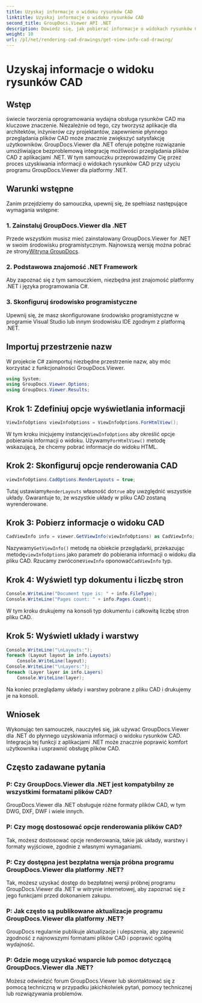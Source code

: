 ```yaml
---
title: Uzyskaj informacje o widoku rysunków CAD
linktitle: Uzyskaj informacje o widoku rysunków CAD
second_title: GroupDocs.Viewer API .NET
description: Dowiedz się, jak pobierać informacje o widokach rysunków CAD za pomocą programu GroupDocs.Viewer dla platformy .NET. Ulepsz swoje aplikacje .NET dzięki płynnej obsłudze plików CAD.
weight: 10
url: /pl/net/rendering-cad-drawings/get-view-info-cad-drawing/
---
```


# Uzyskaj informacje o widoku rysunków CAD

## Wstęp
świecie tworzenia oprogramowania wydajna obsługa rysunków CAD ma kluczowe znaczenie. Niezależnie od tego, czy tworzysz aplikacje dla architektów, inżynierów czy projektantów, zapewnienie płynnego przeglądania plików CAD może znacznie zwiększyć satysfakcję użytkowników. GroupDocs.Viewer dla .NET oferuje potężne rozwiązanie umożliwiające bezproblemową integrację możliwości przeglądania plików CAD z aplikacjami .NET. W tym samouczku przeprowadzimy Cię przez proces uzyskiwania informacji o widokach rysunków CAD przy użyciu programu GroupDocs.Viewer dla platformy .NET.
## Warunki wstępne
Zanim przejdziemy do samouczka, upewnij się, że spełniasz następujące wymagania wstępne:
### 1. Zainstaluj GroupDocs.Viewer dla .NET
 Przede wszystkim musisz mieć zainstalowany GroupDocs.Viewer for .NET w swoim środowisku programistycznym. Najnowszą wersję można pobrać ze strony[Witryna GroupDocs](https://releases.groupdocs.com/viewer/net/).
### 2. Podstawowa znajomość .NET Framework
Aby zapoznać się z tym samouczkiem, niezbędna jest znajomość platformy .NET i języka programowania C#.
### 3. Skonfiguruj środowisko programistyczne
Upewnij się, że masz skonfigurowane środowisko programistyczne w programie Visual Studio lub innym środowisku IDE zgodnym z platformą .NET.

## Importuj przestrzenie nazw
W projekcie C# zaimportuj niezbędne przestrzenie nazw, aby móc korzystać z funkcjonalności GroupDocs.Viewer.

```csharp
using System;
using GroupDocs.Viewer.Options;
using GroupDocs.Viewer.Results;
```

## Krok 1: Zdefiniuj opcje wyświetlania informacji
```csharp
ViewInfoOptions viewInfoOptions = ViewInfoOptions.ForHtmlView();
```
 W tym kroku inicjujemy instancję`ViewInfoOptions` aby określić opcje pobierania informacji o widoku. Używamy`ForHtmlView()` metodę wskazującą, że chcemy pobrać informacje do widoku HTML.
## Krok 2: Skonfiguruj opcje renderowania CAD
```csharp
viewInfoOptions.CadOptions.RenderLayouts = true;
```
 Tutaj ustawiamy`RenderLayouts` własność do`true` aby uwzględnić wszystkie układy. Gwarantuje to, że wszystkie układy w pliku CAD zostaną wyrenderowane.
## Krok 3: Pobierz informacje o widoku CAD
```csharp
CadViewInfo info = viewer.GetViewInfo(viewInfoOptions) as CadViewInfo;
```
 Nazywamy`GetViewInfo()` metodę na obiekcie przeglądarki, przekazując metodę`viewInfoOptions` jako parametr do pobierania informacji o widoku dla pliku CAD. Rzucamy zwrócone`ViewInfo` oponować`CadViewInfo` typ.
## Krok 4: Wyświetl typ dokumentu i liczbę stron
```csharp
Console.WriteLine("Document type is: " + info.FileType);
Console.WriteLine("Pages count: " + info.Pages.Count);
```
W tym kroku drukujemy na konsoli typ dokumentu i całkowitą liczbę stron pliku CAD.
## Krok 5: Wyświetl układy i warstwy
```csharp
Console.WriteLine("\nLayouts:");
foreach (Layout layout in info.Layouts)
    Console.WriteLine(layout);
Console.WriteLine("\nLayers:");
foreach (Layer layer in info.Layers)
    Console.WriteLine(layer);
```
Na koniec przeglądamy układy i warstwy pobrane z pliku CAD i drukujemy je na konsoli.

## Wniosek
Wykonując ten samouczek, nauczyłeś się, jak używać GroupDocs.Viewer dla .NET do płynnego uzyskiwania informacji o widoku rysunków CAD. Integracja tej funkcji z aplikacjami .NET może znacznie poprawić komfort użytkownika i usprawnić obsługę plików CAD.
## Często zadawane pytania
### P: Czy GroupDocs.Viewer dla .NET jest kompatybilny ze wszystkimi formatami plików CAD?
GroupDocs.Viewer dla .NET obsługuje różne formaty plików CAD, w tym DWG, DXF, DWF i wiele innych.
### P: Czy mogę dostosować opcje renderowania plików CAD?
Tak, możesz dostosować opcje renderowania, takie jak układy, warstwy i formaty wyjściowe, zgodnie z własnymi wymaganiami.
### P: Czy dostępna jest bezpłatna wersja próbna programu GroupDocs.Viewer dla platformy .NET?
Tak, możesz uzyskać dostęp do bezpłatnej wersji próbnej programu GroupDocs.Viewer dla .NET w witrynie internetowej, aby zapoznać się z jego funkcjami przed dokonaniem zakupu.
### P: Jak często są publikowane aktualizacje programu GroupDocs.Viewer dla platformy .NET?
GroupDocs regularnie publikuje aktualizacje i ulepszenia, aby zapewnić zgodność z najnowszymi formatami plików CAD i poprawić ogólną wydajność.
### P: Gdzie mogę uzyskać wsparcie lub pomoc dotyczącą GroupDocs.Viewer dla .NET?
Możesz odwiedzić forum GroupDocs.Viewer lub skontaktować się z pomocą techniczną w przypadku jakichkolwiek pytań, pomocy technicznej lub rozwiązywania problemów.
